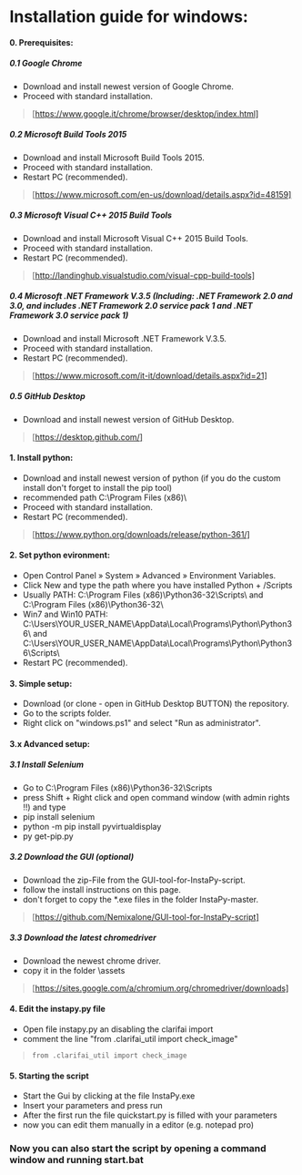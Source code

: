 # Installation guide for windows:

#### 0. Prerequisites:

##### 0.1 Google Chrome
- Download and install newest version of Google Chrome.
- Proceed with standard installation.
> [https://www.google.it/chrome/browser/desktop/index.html]

##### 0.2 Microsoft Build Tools 2015 
- Download and install Microsoft Build Tools 2015.
- Proceed with standard installation.
- Restart PC (recommended).
> [https://www.microsoft.com/en-us/download/details.aspx?id=48159]

##### 0.3 Microsoft Visual C++ 2015 Build Tools 
- Download and install Microsoft Visual C++ 2015 Build Tools.
- Proceed with standard installation.
- Restart PC (recommended).
> [http://landinghub.visualstudio.com/visual-cpp-build-tools]

##### 0.4 Microsoft .NET Framework V.3.5 (Including: .NET Framework 2.0 and 3.0, and includes .NET Framework 2.0 service pack 1 and .NET Framework 3.0 service pack 1)
- Download and install Microsoft .NET Framework V.3.5.
- Proceed with standard installation.
- Restart PC (recommended).
> [https://www.microsoft.com/it-it/download/details.aspx?id=21]

##### 0.5 GitHub Desktop 
- Download and install newest version of GitHub Desktop. 
> [https://desktop.github.com/]


#### 1. Install python:
- Download and install newest version of python (if you do the custom install don't forget to install the pip tool)
- recommended path C:\\Program Files (x86)\\
- Proceed with standard installation.
- Restart PC (recommended).
> [https://www.python.org/downloads/release/python-361/]


#### 2. Set python evironment:
- Open Control Panel » System » Advanced » Environment Variables.
- Click New and type the path where you have installed Python + /Scripts
- Usually PATH: C:\\Program Files (x86)\\Python36-32\\Scripts\\ and C:\\Program Files (x86)\\Python36-32\\
- Win7 and Win10 PATH: C:\\Users\\YOUR_USER_NAME\\AppData\\Local\\Programs\\Python\\Python36\\ and C:\\Users\\YOUR_USER_NAME\\AppData\\Local\\Programs\\Python\\Python36\\Scripts\\
- Restart PC (recommended).


#### 3. Simple setup:
- Download (or clone - open in GitHub Desktop BUTTON) the repository.
- Go to the scripts folder.
- Right click on "windows.ps1" and select "Run as administrator".

#### 3.x Advanced setup:

##### 3.1 Install Selenium
- Go to C:\\Program Files (x86)\\Python36-32\\Scripts
- press Shift + Right click and open command window (with admin rights !!) and type
- pip install selenium
- python -m pip install pyvirtualdisplay
- py get-pip.py

##### 3.2 Download the GUI (optional)
- Download the zip-File from the GUI-tool-for-InstaPy-script.
- follow the install instructions on this page.
- don't forget to copy the \*.exe files in the folder InstaPy-master.
> [https://github.com/Nemixalone/GUI-tool-for-InstaPy-script]

##### 3.3 Download the latest chromedriver
- Download the newest chrome driver.
- copy it in the folder \\assets
> [https://sites.google.com/a/chromium.org/chromedriver/downloads]


#### 4. Edit the instapy.py file
- Open file instapy.py an disabling the clarifai import
- comment the line "from .clarifai_util import check_image"
> `from .clarifai_util import check_image`


#### 5. Starting the script
- Start the Gui by clicking at the file InstaPy.exe
- Insert your parameters and press run
- After the first run the file quickstart.py is filled with your parameters
- now you can edit them manually in a editor (e.g. notepad pro)

### Now you can also start the script by opening a command window and running start.bat
